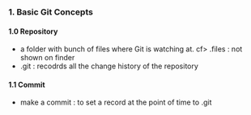 ### 1. Basic Git Concepts

#### 1.0 Repository

- a folder with bunch of files where Git is watching at.
  cf> .files : not shown on finder
- .git : recodrds all the change history of the repository

#### 1.1 Commit

- make a commit : to set a record at the point of time to .git
